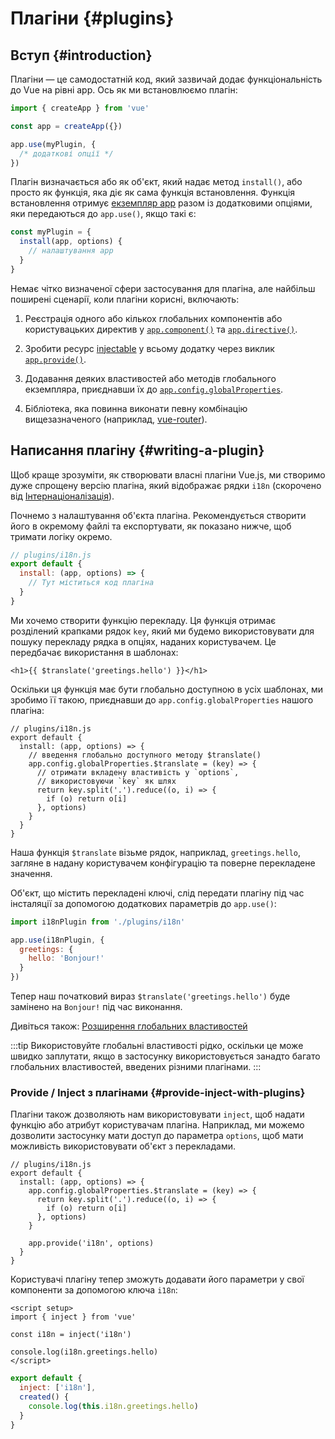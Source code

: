﻿# Плагіни {#plugins}

## Вступ {#introduction}

Плагіни — це самодостатній код, який зазвичай додає функціональність до Vue на рівні app. Ось як ми встановлюємо плагін:

```js
import { createApp } from 'vue'

const app = createApp({})

app.use(myPlugin, {
  /* додаткові опції */
})
```

Плагін визначається або як об'єкт, який надає метод `install()`, або просто як функція, яка діє як сама функція встановлення. Функція встановлення отримує [екземпляр app](/api/application) разом із додатковими опціями, яки передаються до `app.use()`, якщо такі є:

```js
const myPlugin = {
  install(app, options) {
    // налаштування app
  }
}
```

Немає чітко визначеної сфери застосування для плагіна, але найбільш поширені сценарії, коли плагіни корисні, включають:

1. Реєстрація одного або кількох глобальних компонентів або користувацьких директив у [`app.component()`](/api/application#app-component) та [`app.directive()`](/api/application#app-directive).

2. Зробити ресурс [injectable](/guide/components/provide-inject) у всьому додатку через виклик [`app.provide()`](/api/application#app-provide).

3. Додавання деяких властивостей або методів глобального екземпляра, приєднавши їх до [`app.config.globalProperties`](/api/application#app-config-globalproperties).

4. Бібліотека, яка повинна виконати певну комбінацію вищезазначеного (наприклад, [vue-router](https://github.com/vuejs/vue-router-next)).

## Написання плагіну {#writing-a-plugin}

Щоб краще зрозуміти, як створювати власні плагіни Vue.js, ми створимо дуже спрощену версію плагіна, який відображає рядки `i18n` (скорочено від [Інтернаціоналізація](https://en.wikipedia.org/wiki/Internationalization_and_localization)).

Почнемо з налаштування об'єкта плагіна. Рекомендується створити його в окремому файлі та експортувати, як показано нижче, щоб тримати логіку окремо.

```js
// plugins/i18n.js
export default {
  install: (app, options) => {
    // Тут міститься код плагіна
  }
}
```

Ми хочемо створити функцію перекладу. Ця функція отримає розділений крапками рядок `key`, який ми будемо використовувати для пошуку перекладу рядка в опціях, наданих користувачем. Це передбачає використання в шаблонах:

```vue-html
<h1>{{ $translate('greetings.hello') }}</h1>
```

Оскільки ця функція має бути глобально доступною в усіх шаблонах, ми зробимо її такою, приєднавши до `app.config.globalProperties` нашого плагіна:

```js{4-11}
// plugins/i18n.js
export default {
  install: (app, options) => {
    // введення глобально доступного методу $translate()
    app.config.globalProperties.$translate = (key) => {
      // отримати вкладену властивість у `options`,
      // використовуючи `key` як шлях
      return key.split('.').reduce((o, i) => {
        if (o) return o[i]
      }, options)
    }
  }
}
```

Наша функція `$translate` візьме рядок, наприклад, `greetings.hello`, загляне в надану користувачем конфігурацію та поверне перекладене значення.

Об'єкт, що містить перекладені ключі, слід передати плагіну під час інсталяції за допомогою додаткових параметрів до `app.use()`:

```js
import i18nPlugin from './plugins/i18n'

app.use(i18nPlugin, {
  greetings: {
    hello: 'Bonjour!'
  }
})
```

Тепер наш початковий вираз `$translate('greetings.hello')` буде замінено на `Bonjour!` під час виконання.

Дивіться також: [Розширення глобальних властивостей](/guide/typescript/options-api#augmenting-global-properties) <sup class="vt-badge ts" />

:::tip
Використовуйте глобальні властивості рідко, оскільки це може швидко заплутати, якщо в застосунку використовується занадто багато глобальних властивостей, введених різними плагінами.
:::

### Provide / Inject з плагінами {#provide-inject-with-plugins}

Плагіни також дозволяють нам використовувати `inject`, щоб надати функцію або атрибут користувачам плагіна. Наприклад, ми можемо дозволити застосунку мати доступ до параметра `options`, щоб мати можливість використовувати об'єкт з перекладами.

```js{10}
// plugins/i18n.js
export default {
  install: (app, options) => {
    app.config.globalProperties.$translate = (key) => {
      return key.split('.').reduce((o, i) => {
        if (o) return o[i]
      }, options)
    }

    app.provide('i18n', options)
  }
}
```

Користувачі плагіну тепер зможуть додавати його параметри у свої компоненти за допомогою ключа `i18n`:

<div class="composition-api">

```vue
<script setup>
import { inject } from 'vue'

const i18n = inject('i18n')

console.log(i18n.greetings.hello)
</script>
```

</div>
<div class="options-api">

```js
export default {
  inject: ['i18n'],
  created() {
    console.log(this.i18n.greetings.hello)
  }
}
```

</div>
